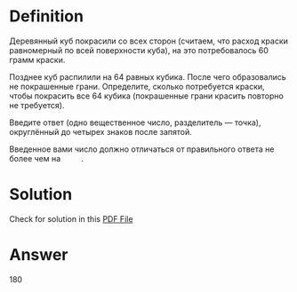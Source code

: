 # Definition

Деревянный куб покрасили со всех сторон (считаем, что расход краски равномерный по всей поверхности куба), на это потребовалось 60 грамм краски.

Позднее куб распилили на 64 равных кубика. После чего образовались не покрашенные грани. Определите, сколько потребуется краски, чтобы покрасить все 64 кубика (покрашенные грани красить повторно не требуется).

Введите ответ (одно вещественное число, разделитель — точка), округлённый до четырех знаков после запятой.

<p align="left">Введенное вами число должно отличаться от правильного ответа не более чем на <img src="./svgs/23a265e3aeb05266939bff147e6cb01c.svg?invert_in_darkmode" align=top width=33.26499pt height=14.202787499999998pt/>.</p>

# Solution

Check for solution in this [PDF File](pdf/ya_task2.pdf)

# Answer

180
